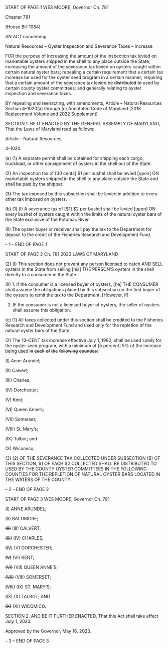 START OF PAGE 1
WES MOORE, Governor Ch. 781

Chapter 781

(House Bill 1084)

AN ACT concerning

Natural Resources – Oyster Inspection and Severance Taxes – Increase

FOR the purpose of increasing the amount of the inspection tax levied on marketable
oysters shipped in the shell to any place outside the State; increasing the amount of
the severance tax levied on oysters caught within certain natural oyster bars;
repealing a certain requirement that a certain tax increase be used for the oyster
seed program in a certain manner; requiring that a certain amount of the severance
tax levied be ~~distributed~~ ~~to~~ used by certain county oyster committees; and generally
relating to oyster inspection and severance taxes.

BY repealing and reenacting, with amendments,
Article – Natural Resources
Section 4–1020(a) through (c)
Annotated Code of Maryland
(2018 Replacement Volume and 2022 Supplement)

SECTION 1. BE IT ENACTED BY THE GENERAL ASSEMBLY OF MARYLAND,
That the Laws of Maryland read as follows:

Article – Natural Resources

4–1020.

(a) (1) A separate permit shall be obtained for shipping each cargo, truckload,
or other consignment of oysters in the shell out of the State.

(2) An inspection tax of [30 cents] $1 per bushel shall be levied [upon] ON
marketable oysters shipped in the shell to any place outside the State and shall be paid by
the shipper.

(3) The tax imposed by this subsection shall be levied in addition to every
other tax imposed on oysters.

(b) (1) (I) A severance tax of [$1] $2 per bushel shall be levied [upon] ON
every bushel of oysters caught within the limits of the natural oyster bars of the State
exclusive of the Potomac River.

(II) The oyster buyer or receiver shall pay the tax to the Department
for deposit to the credit of the Fisheries Research and Development Fund.

– 1 –
END OF PAGE 1

START OF PAGE 2
Ch. 781 2023 LAWS OF MARYLAND

(2) (I) This section does not prevent any person licensed to catch AND
SELL oysters in the State from selling [his] THE PERSON’S oysters in the shell directly to
a consumer in the State.

(II) 1. If the consumer is a licensed buyer of oysters, [he] THE
CONSUMER shall assume the obligations placed by this subsection on the first buyer of the
oysters to remit the tax to the Department. [However, if]

2. IF the consumer is not a licensed buyer of oysters, the
seller of oysters shall assume this obligation.

(c) (1) All taxes collected under this section shall be credited to the Fisheries
Research and Development Fund and used only for the repletion of the natural oyster bars
of the State.

(2) The 10–CENT tax increase effective July 1, 1982, shall be used solely
for the oyster seed program, with a minimum of [5 percent] 5% of the increase being used
~~in~~ ~~each~~ ~~of~~ ~~the~~ ~~following~~ ~~counties:~~

(I) Anne Arundel;

(II) Calvert;

(III) Charles;

(IV) Dorchester;

(V) Kent;

(VI) Queen Anne’s;

(VII) Somerset;

(VIII) St. Mary’s;

(IX) Talbot; and

(X) Wicomico.

(3) (2) OF THE SEVERANCE TAX COLLECTED UNDER SUBSECTION
(B) OF THIS SECTION, $1 OF EACH $2 COLLECTED SHALL BE DISTRIBUTED TO USED
BY THE COUNTY OYSTER COMMITTEES IN THE FOLLOWING COUNTIES FOR THE
REPLETION OF NATURAL OYSTER BARS LOCATED IN THE WATERS OF THE COUNTY:

– 2 –
END OF PAGE 2

START OF PAGE 3
WES MOORE, Governor Ch. 781

(I) ANNE ARUNDEL;

(II) BALTIMORE;

~~(II)~~ (III) CALVERT;

~~(III)~~ (IV) CHARLES;

~~(IV)~~ (V) DORCHESTER;

~~(V)~~ (VI) KENT;

~~(VI)~~ (VII) QUEEN ANNE’S;

~~(VII)~~ (VIII) SOMERSET;

~~(VIII)~~ (IX) ST. MARY’S;

(IX) (X) TALBOT; AND

~~(X)~~ (XI) WICOMICO.

SECTION 2. AND BE IT FURTHER ENACTED, That this Act shall take effect July
1, 2023.

Approved by the Governor, May 16, 2023.

– 3 –
END OF PAGE 3